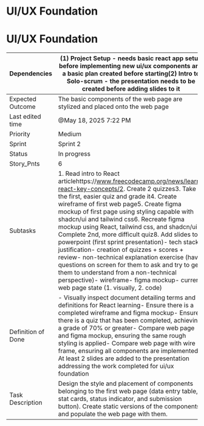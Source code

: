 # UI/UX Foundation

# UI/UX Foundation

Dependencies | (1) Project Setup - needs basic react app setup before implementing new ui/ux components and a basic plan created before starting(2) Intro to Solo-scrum - the presentation needs to be created before adding slides to it
--- | ---
Expected Outcome | The basic components of the web page are stylized and placed onto the web page
Last edited time | @May 18, 2025 7:22 PM
Priority | Medium
Sprint | Sprint 2
Status | In progress
Story_Pnts | 6
Subtasks | 1. Read intro to React articlehttps://www.freecodecamp.org/news/learn-react-key-concepts/2. Create 2 quizzes3. Take the first, easier quiz and grade it4. Create wireframe of first web page5. Create figma mockup of first page using styling capable with shadcn/ui and tailwind css6. Recreate figma mockup using React, tailwind css, and shadcn/ui7. Complete 2nd, more difficult quiz8. Add slides to powerpoint (first sprint presentation)- tech stack justification- creation of quizzes + scores + review- non-technical explanation exercise (have questions on screen for them to ask and try to get them to understand from a non-technical perspective)- wireframe- figma mockup- current web page state (1. visually, 2. code)
Definition of Done | - Visually inspect document detailing terms and definitions for React learning- Ensure there is a completed wireframe and figma mockup- Ensure there is a quiz that has been completed, achieving a grade of 70% or greater- Compare web page and figma mockup, ensuring the same rough styling is applied- Compare web page with wire frame, ensuring all components are implemented- At least 2 slides are added to the presentation addressing the work completed for ui/ux foundation
Task Description | Design the style and placement of components belonging to the first web page (data entry table, stat cards, status indicator, and submission button). Create static versions of the components and populate the web page with them.